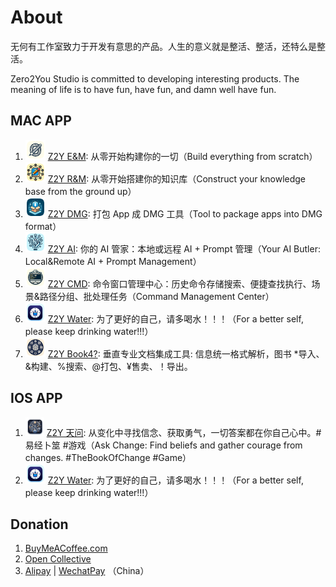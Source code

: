 # About

无何有工作室致力于开发有意思的产品。人生的意义就是整活、整活，还特么是整活。

Zero2You Studio is committed to developing interesting products. The meaning of life is to have fun, have fun, and damn well have fun.

## MAC APP

1. ![icon](https://github.com/zero2you4tech/.github/blob/main/profile/apps/Z2Y/icon_16x16@2x.png) [Z2Y E&M](https://github.com/petterobam/Z2y-Product/releases): 从零开始构建你的一切（Build everything from scratch）
2. ![icon](https://github.com/zero2you4tech/.github/blob/main/profile/apps/Z2Y-RM/icon_16x16@2x.png) [Z2Y R&M](https://apps.apple.com/cn/app/z2y-reader-manager/id6478165076?mt=12): 从零开始搭建你的知识库（Construct your knowledge base from the ground up）
3. ![icon](https://github.com/zero2you4tech/.github/blob/main/profile/apps/Z2Y-DMG/icon_16x16@2x.png) [Z2Y DMG](https://github.com/zero2you4tech/Z2Y-DMG): 打包 App 成 DMG 工具（Tool to package apps into DMG format）
4. ![icon](https://github.com/zero2you4tech/.github/blob/main/profile/apps/Z2Y-AI/icon_16x16@2x.png) [Z2Y AI](): 你的 AI 管家：本地或远程 AI + Prompt 管理（Your AI Butler: Local&Remote AI + Prompt Management）
5. ![icon](https://github.com/zero2you4tech/.github/blob/main/profile/apps/Z2Y-CMD/icon_16x16@2x.png) [Z2Y CMD](): 命令窗口管理中心：历史命令存储搜索、便捷查找执行、场景&路径分组、批处理任务（Command Management Center）
6. ![icon](https://github.com/zero2you4tech/.github/blob/main/profile/apps/Z2Y-Water/icon_16x16@2x.png) [Z2Y Water](https://apps.apple.com/cn/app/z2y-%E8%AF%B7%E5%96%9D%E6%B0%B4/id6479874840?mt=12): 为了更好的自己，请多喝水！！！（For a better self, please keep drinking water!!!）
7. ![icon](https://github.com/zero2you4tech/.github/blob/main/profile/apps/Z2Y-Book/icon_16x16@2x.png) [Z2Y Book4?](): 垂直专业文档集成工具: 信息统一格式解析，图书 *导入、&构建、%搜索、@打包、¥售卖、！导出。
## IOS APP

1. <img src="https://github.com/zero2you4tech/.github/blob/main/profile/apps/Z2Y-AC/logo.png" style="width:30px;"> [Z2Y 天问](): 从变化中寻找信念、获取勇气，一切答案都在你自己心中。#易经卜筮 #游戏（Ask Change: Find beliefs and gather courage from changes. #TheBookOfChange #Game）
2. ![icon](https://github.com/zero2you4tech/.github/blob/main/profile/apps/Z2Y-Water/icon_16x16@2x.png) [Z2Y Water](): 为了更好的自己，请多喝水！！！（For a better self, please keep drinking water!!!）

## Donation

1. [BuyMeACoffee.com](https://www.buymeacoffee.com/petterobam)
2. [Open Collective](https://opencollective.com/zero2you4tech#category-ABOUT)
3. [Alipay](https://github.com/zero2you4tech/.github/blob/main/profile/pays/Alipay.jpg) | [WechatPay](https://github.com/zero2you4tech/.github/blob/main/profile/pays/WechatPay.jpg) （China）
